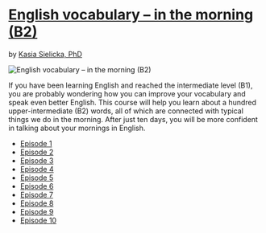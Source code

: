 # [English vocabulary – in the morning (B2)](http://gohighbrow.com/portfolio/english-vocabulary-in-the-morning-b2/)

by [Kasia Sielicka, PhD](http://gohighbrow.com/team/kasia-sielicka-phd/)

![English vocabulary – in the morning (B2)](http://gohighbrow.com/wp-content/uploads/2017/01/Languages_English-vocabulary-%E2%80%93-in-the-morning-1024x384.png)

If you have been learning English and reached the intermediate level (B1), you are probably wondering how you can improve your vocabulary and speak even better English. This course will help you learn about a hundred upper-intermediate (B2) words, all of which are connected with typical things we do in the morning. After just ten days, you will be more confident in talking about your mornings in English.

- [Episode 1](episode-01.md)
- [Episode 2]()
- [Episode 3]()
- [Episode 4]()
- [Episode 5]()
- [Episode 6]()
- [Episode 7]()
- [Episode 8]()
- [Episode 9]()
- [Episode 10]()
